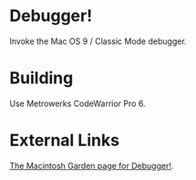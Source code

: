 # Debugger!
Invoke the Mac OS 9 / Classic Mode debugger.

# Building
Use Metrowerks CodeWarrior Pro 6.

# External Links
[The Macintosh Garden page for Debugger!](https://macintoshgarden.org/apps/debugger).
